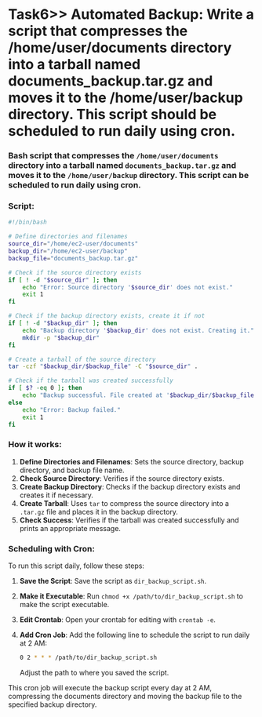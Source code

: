 # Task6>> Automated Backup: Write a script that compresses the /home/user/documents directory into a tarball named documents_backup.tar.gz and moves it to the /home/user/backup directory. This script should be scheduled to run daily using cron.

### Bash script that compresses the `/home/user/documents` directory into a tarball named `documents_backup.tar.gz` and moves it to the `/home/user/backup` directory. This script can be scheduled to run daily using cron.

### Script:

```bash
#!/bin/bash

# Define directories and filenames
source_dir="/home/ec2-user/documents"
backup_dir="/home/ec2-user/backup"
backup_file="documents_backup.tar.gz"

# Check if the source directory exists
if [ ! -d "$source_dir" ]; then
    echo "Error: Source directory '$source_dir' does not exist."
    exit 1
fi

# Check if the backup directory exists, create it if not
if [ ! -d "$backup_dir" ]; then
    echo "Backup directory '$backup_dir' does not exist. Creating it."
    mkdir -p "$backup_dir"
fi

# Create a tarball of the source directory
tar -czf "$backup_dir/$backup_file" -C "$source_dir" .

# Check if the tarball was created successfully
if [ $? -eq 0 ]; then
    echo "Backup successful. File created at '$backup_dir/$backup_file'."
else
    echo "Error: Backup failed."
    exit 1
fi
```

### How it works:
1. **Define Directories and Filenames**: Sets the source directory, backup directory, and backup file name.
2. **Check Source Directory**: Verifies if the source directory exists.
3. **Create Backup Directory**: Checks if the backup directory exists and creates it if necessary.
4. **Create Tarball**: Uses `tar` to compress the source directory into a `.tar.gz` file and places it in the backup directory.
5. **Check Success**: Verifies if the tarball was created successfully and prints an appropriate message.

### Scheduling with Cron:
To run this script daily, follow these steps:

1. **Save the Script**: Save the script as `dir_backup_script.sh`.
2. **Make it Executable**: Run `chmod +x /path/to/dir_backup_script.sh` to make the script executable.
3. **Edit Crontab**: Open your crontab for editing with `crontab -e`.
4. **Add Cron Job**: Add the following line to schedule the script to run daily at 2 AM:

    ```bash
    0 2 * * * /path/to/dir_backup_script.sh
    ```

    Adjust the path to where you saved the script.

This cron job will execute the backup script every day at 2 AM, compressing the documents directory and moving the backup file to the specified backup directory.
